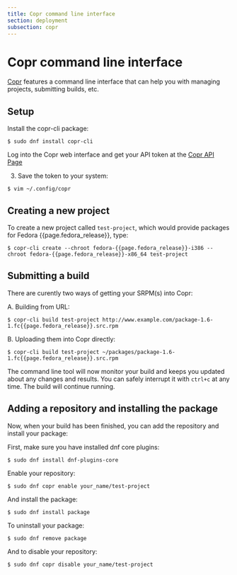 ```yaml
---
title: Copr command line interface
section: deployment
subsection: copr
---
```


# Copr command line interface

[Copr](https://copr.fedoraproject.org/) features a command line interface that can help you with managing projects, submitting builds, etc.

## Setup

Install the copr-cli package:

```
$ sudo dnf install copr-cli
```

Log into the Copr web interface and get your API token at the [Copr API Page](https://copr.fedorainfracloud.org/api/)

3. Save the token to your system:

```
$ vim ~/.config/copr
```

## Creating a new project

To create a new project called `test-project`, which would provide packages for Fedora {{page.fedora_release}}, type:

```
$ copr-cli create --chroot fedora-{{page.fedora_release}}-i386 --chroot fedora-{{page.fedora_release}}-x86_64 test-project
```

## Submitting a build

There are curently two ways of getting your SRPM(s) into Copr:

A. Building from URL:

```
$ copr-cli build test-project http://www.example.com/package-1.6-1.fc{{page.fedora_release}}.src.rpm
```

B. Uploading them into Copr directly:

```
$ copr-cli build test-project ~/packages/package-1.6-1.fc{{page.fedora_release}}.src.rpm
```

The command line tool will now monitor your build and keeps you updated about any changes and results. You can safely interrupt it with `ctrl+c` at any time. The build will continue running.

## Adding a repository and installing the package

Now, when your build has been finished, you can add the repository and install your package:

First, make sure you have installed dnf core plugins:

```
$ sudo dnf install dnf-plugins-core
```

Enable your repository:

```
$ sudo dnf copr enable your_name/test-project
```

And install the package:

```
$ sudo dnf install package
```

To uninstall your package:
```
$ sudo dnf remove package
```
And to disable your repository:
```
$ sudo dnf copr disable your_name/test-project
```
